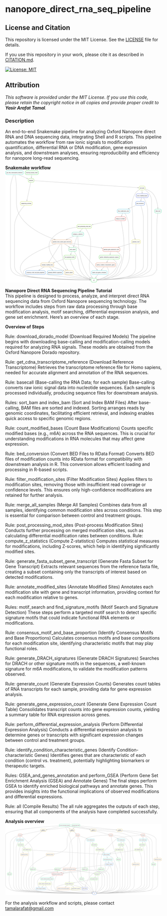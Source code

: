 # nanopore_direct_rna_seq_pipeline

## License and Citation

This repository is licensed under the MIT License. See the [LICENSE](./LICENSE) file for details.

If you use this repository in your work, please cite it as described in [CITATION.md](./CITATION.md).

[![License: MIT](https://img.shields.io/badge/License-MIT-yellow.svg)](https://opensource.org/licenses/MIT)

## Attribution
*This software is provided under the MIT License. If you use this code, please retain the copyright notice in all copies and provide proper credit to __Yasir Arafat Tamal__.*


### Description
An end-to-end Snakemake pipeline for analyzing Oxford Nanopore direct RNA and DNA sequencing data, integrating Shell and R scripts. This pipeline automates the workflow from raw ionic signals to modification quantification, differential RNA or DNA modification, gene expression analysis, and downstream analyses, ensuring reproducibility and efficiency for nanopore long-read sequencing.

__Snakemake workflow__
![Pipeline Overview](docs/pipeline_snapshot.png)

__Nanopore Direct RNA Sequencing Pipeline Tutorial__   
This pipeline is designed to process, analyze, and interpret direct RNA sequencing data from Oxford Nanopore sequencing technology. The workflow includes steps from raw data processing through base modification analysis, motif searching, differential expression analysis, and gene set enrichment. Here’s an overview of each stage.
	
__Overview of Steps__

Rule: download_dorado_model (Download Required Models)
The pipeline begins with downloading base-calling and modification-calling models required for analyzing RNA signals. These models are obtained from the Oxford Nanopore Dorado repository.

Rule: get_cdna_transcriptome_reference (Download Reference Transcriptome)
Retrieves the transcriptome reference file for Homo sapiens, needed for accurate alignment and annotation of the RNA sequences.

Rule: basecall (Base-calling the RNA Data; for each sample)
Base-calling converts raw ionic signal data into nucleotide sequences. Each sample is processed individually, producing sequence files for downstream analysis.

Rules: sort_bam and index_bam (Sort and Index BAM Files)
After base-calling, BAM files are sorted and indexed. Sorting arranges reads by genomic coordinates, facilitating efficient retrieval, and indexing enables quick access to specific genomic regions.

Rule: count_modified_bases (Count Base Modifications)
Counts specific modified bases (e.g., m6A) across the RNA sequences. This is crucial for understanding modifications in RNA molecules that may affect gene expression.

Rule: bed_conversion (Convert BED Files to RData Format)
Converts BED files of modification counts into RData format for compatibility with downstream analysis in R. This conversion allows efficient loading and processing in R-based scripts.

Rule: filter_modification_sites (Filter Modification Sites)
Applies filters to modification sites, removing those with insufficient read coverage or confidence levels. This ensures only high-confidence modifications are retained for further analysis.

Rule: merge_all_samples (Merge All Samples)
Combines data from all samples, identifying common modification sites across conditions. This step is essential for comparison between control and treatment groups.

Rule: post_processing_mod_sites (Post-process Modification Sites)
Conducts further processing on merged modification sites, such as calculating differential modification rates between conditions.
Rule: compute_z_statistics (Compute Z-statistics)
Computes statistical measures for modifications, including Z-scores, which help in identifying significantly modified sites.

Rule: generate_fasta_subset_gene_transcript (Generate Fasta Subset for Gene Transcript)
Extracts relevant sequences from the reference fasta file, creating a subset containing only the transcripts of interest based on detected modifications.

Rule: annotate_modified_sites (Annotate Modified Sites)
Annotates each modification site with gene and transcript information, providing context for each modification relative to genes.

Rules: motif_search and find_signature_motifs (Motif Search and Signature Detection)
These steps perform a targeted motif search to detect specific signature motifs that could indicate functional RNA elements or modifications.

Rule: consensus_motif_and_base_proportion (Identify Consensus Motifs and Base Proportions)
Calculates consensus motifs and base compositions for each modification site, identifying characteristic motifs that may play functional roles.

Rule: generate_DRACH_signatures (Generate DRACH Signatures)
Searches for DRACH or other signature motifs in the sequences, a well-known signature for m6A modifications, to validate the modification patterns observed.

Rule: generate_count (Generate Expression Counts)
Generates count tables of RNA transcripts for each sample, providing data for gene expression analysis.

Rule: generate_gene_expression_count (Generate Gene Expression Count Table)
Consolidates transcript counts into gene expression counts, yielding a summary table for RNA expression across genes.

Rule: perform_differential_expression_analysis (Perform Differential Expression Analysis)
Conducts a differential expression analysis to determine genes or transcripts with significant expression changes between control and treatment groups.

Rule: identify_condition_characteristic_genes (Identify Condition-characteristic Genes)
Identifies genes that are characteristic of each condition (control vs. treatment), potentially highlighting biomarkers or therapeutic targets.

Rules: GSEA_and_genes_annotation and perform_GSEA (Perform Gene Set Enrichment Analysis (GSEA) and Annotate Genes)
The final steps perform GSEA to identify enriched biological pathways and annotate genes. This provides insights into the functional implications of observed modifications and differential expressions.

Rule: all (Compile Results)
The all rule aggregates the outputs of each step, ensuring that all components of the analysis have completed successfully.

__Analysis overview__
![Analysis Workflow Overview](docs/workflow_overview.png)

For the analysis workflow and scripts, please contact tamalarafat@gmail.com
